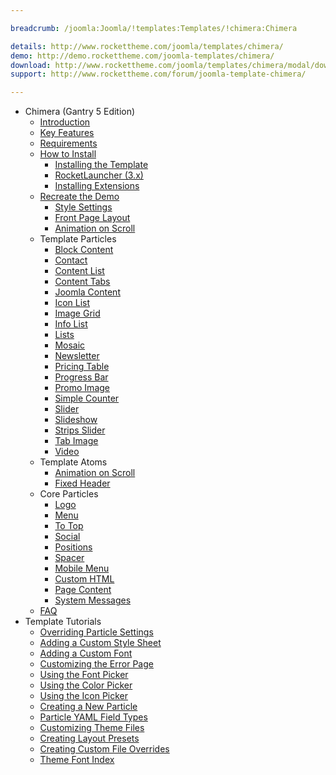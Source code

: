 ```yaml
---

breadcrumb: /joomla:Joomla/!templates:Templates/!chimera:Chimera

details: http://www.rockettheme.com/joomla/templates/chimera/
demo: http://demo.rockettheme.com/joomla-templates/chimera/
download: http://www.rockettheme.com/joomla/templates/chimera/modal/downloads
support: http://www.rockettheme.com/forum/joomla-template-chimera/

---
```


* Chimera (Gantry 5 Edition)
    + [Introduction]()
    * [Key Features](INDEX.md#key-features)
    * [Requirements](INDEX.md#requirements)
    * [How to Install](../../platform/templates.md#how-to-install)
        * [Installing the Template](http://docs.gantry.org/gantry5/basics/installation#installing-a-gantry-theme)
        * [RocketLauncher (3.x)](../../platform/rocketlauncher_3x.md)
        * [Installing Extensions](../../platform/extensions.md#how-to-install-an-extension)
    * [Recreate the Demo](demo.md)
        * [Style Settings](demo_settings.md)
        * [Front Page Layout](demo.md#home-page-layout-presets)
        - [Animation on Scroll](atom_aos.md)         
    + Template Particles  
        + [Block Content](particle_block.md)
        + [Contact](particle_contact.md)
        + [Content List](particle_contentlist.md)
        + [Content Tabs](particle_contenttabs.md)
        + [Joomla Content](particle_joomla.md)
        + [Icon List](particle_iconlist.md)
        + [Image Grid](particle_image.md)
        + [Info List](particle_info.md)
        + [Lists](particle_lists.md)
        + [Mosaic](particle_mosaic.md)
        + [Newsletter](particle_newsletter.md)
        + [Pricing Table](particle_pricing.md)
        + [Progress Bar](particle_progressbar.md)
        + [Promo Image](particle_promoimage.md)
        + [Simple Counter](particle_simplecounter.md)
        + [Slider](particle_slider.md)
        + [Slideshow](particle_slideshow.md)
        + [Strips Slider](particle_stripsslider.md)
        + [Tab Image](particle_tabimage.md)
        + [Video](particle_video.md)
    + Template Atoms
        + [Animation on Scroll](atom_aos.md)
        + [Fixed Header](atom_fixedheader.md)
    + Core Particles
        + [Logo](http://docs.gantry.org/gantry5/particles/logo)
        + [Menu](http://docs.gantry.org/gantry5/particles/menu-control)
        + [To Top](http://docs.gantry.org/gantry5/particles/to-top)
        + [Social](http://docs.gantry.org/gantry5/particles/social)
        + [Positions](http://docs.gantry.org/gantry5/particles/position)
        + [Spacer](http://docs.gantry.org/gantry5/particles/spacer)
        + [Mobile Menu](http://docs.gantry.org/gantry5/particles/mobile-menu)
        + [Custom HTML](http://docs.gantry.org/gantry5/particles/custom-html)
        + [Page Content](http://docs.gantry.org/gantry5/particles/page-content)
        + [System Messages](http://docs.gantry.org/gantry5/particles/system-messages)
    + [FAQ](faq.md)
* Template Tutorials
    * [Overriding Particle Settings](http://docs.gantry.org/gantry5/tutorials/overriding-particle-settings)
    * [Adding a Custom Style Sheet](http://docs.gantry.org/gantry5/tutorials/adding-a-custom-style-sheet)
    * [Adding a Custom Font](http://docs.gantry.org/gantry5/tutorials/fonts)
    * [Customizing the Error Page](http://docs.gantry.org/gantry5/tutorials/customize-the-error-page)
    * [Using the Font Picker](http://docs.gantry.org/gantry5/tutorials/using-the-font-picker)
    * [Using the Color Picker](http://docs.gantry.org/gantry5/tutorials/using-the-color-picker)
    * [Using the Icon Picker](http://docs.gantry.org/gantry5/tutorials/using-the-icon-picker)
    * [Creating a New Particle](http://docs.gantry.org/gantry5/advanced/creating-a-new-particle)
    * [Particle YAML Field Types](http://docs.gantry.org/gantry5/advanced/particle-yaml-field-types)
    * [Customizing Theme Files](http://docs.gantry.org/gantry5/advanced/customizing-theme-files)
    * [Creating Layout Presets](http://docs.gantry.org/gantry5/advanced/creating-layout-presets)
    * [Creating Custom File Overrides](http://docs.gantry.org/gantry5/advanced/file-overrides)
    * [Theme Font Index](../../../technical_tips/general/font_index.md)
